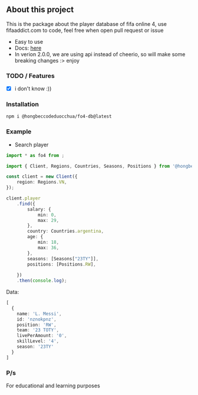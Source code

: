 ## About this project

This is the package about the player database of fifa online 4, use fifaaddict.com to code, feel free when open pull request or issue

-   Easy to use
-   Docs: [here](https://hocsinhgioitoan.github.io/fifa-online-4-db/index.html)
-   In verion 2.0.0, we are using api instead of cheerio, so will make some breaking changes :> enjoy
### TODO / Features

-   [x] i don't know :))

### Installation

```sh
npm i @hongbeccodeduocchua/fo4-db@latest
```

### Example

-   Search player

```ts
import * as fo4 from ;

import { Client, Regions, Countries, Seasons, Positions } from '@hongbeccodeduocchua/fo4-db';

const client = new Client({
    region: Regions.VN,
});

client.player
    .find({
        salary: {
            min: 0,
            max: 29,
        },
        country: Countries.argentina,
        age: {
            min: 18,
            max: 36,
        },
        seasons: [Seasons["23TY"]],
        positions: [Positions.RW],
    
    })
    .then(console.log);
```

Data:

```ts
[
  {
    name: 'L. Messi',
    id: 'nznokpnz',
    position: 'RW',
    team: '23 TOTY',
    livePerAmount: '0',
    skillLevel: '4',
    season: '23TY'
  }
]

```

### P/s

For educational and learning purposes
